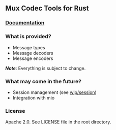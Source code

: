 ## Mux Codec Tools for Rust

### [Documentation](http://bryce-anderson.github.io/rust-mux/index.html)

### What is provided?
- Message types
- Message decoders
- Message encoders

___Note___: Everything is subject to change.

### What may come in the future?
- Session management (see [wip/session](https://github.com/bryce-anderson/rust-mux/tree/wip/session))
- Integration with mio

### License
Apache 2.0. See LICENSE file in the root directory.
